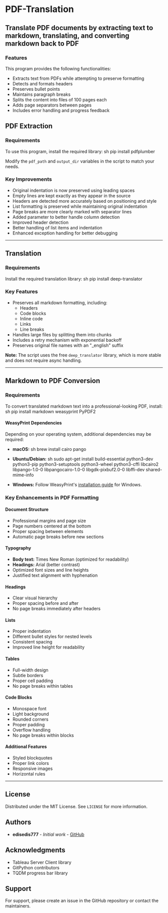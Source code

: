 # PDF-Translation

## Translate PDF documents by extracting text to markdown, translating, and converting markdown back to PDF

### Features
This program provides the following functionalities:

- Extracts text from PDFs while attempting to preserve formatting
- Detects and formats headers
- Preserves bullet points
- Maintains paragraph breaks
- Splits the content into files of 100 pages each
- Adds page separators between pages
- Includes error handling and progress feedback

## **PDF Extraction**
### **Requirements**
To use this program, install the required library:
sh
pip install pdfplumber

Modify the `pdf_path` and `output_dir` variables in the script to match your needs.

### **Key Improvements**
- Original indentation is now preserved using leading spaces
- Empty lines are kept exactly as they appear in the source
- Headers are detected more accurately based on positioning and style
- List formatting is preserved while maintaining original indentation
- Page breaks are more clearly marked with separator lines
- Added parameter to better handle column detection
- Improved header detection
- Better handling of list items and indentation
- Enhanced exception handling for better debugging

---

## **Translation**
### **Requirements**
Install the required translation library:
sh
pip install deep-translator


### **Key Features**
- Preserves all markdown formatting, including:
  - Headers
  - Code blocks
  - Inline code
  - Links
  - Line breaks
- Handles large files by splitting them into chunks
- Includes a retry mechanism with exponential backoff
- Preserves original file names with an "_english" suffix

**Note:** The script uses the free `deep_translator` library, which is more stable and does not require async handling.

---

## **Markdown to PDF Conversion**
### **Requirements**
To convert translated markdown text into a professional-looking PDF, install:
sh
pip install markdown weasyprint PyPDF2


#### **WeasyPrint Dependencies**
Depending on your operating system, additional dependencies may be required:

- **macOS:**
  sh
  brew install cairo pango
  
- **Ubuntu/Debian:**
  sh
  sudo apt-get install build-essential python3-dev python3-pip python3-setuptools python3-wheel python3-cffi libcairo2 libpango-1.0-0 libpangocairo-1.0-0 libgdk-pixbuf2.0-0 libffi-dev shared-mime-info
  
- **Windows:**
  Follow WeasyPrint's [installation guide](https://weasyprint.org/) for Windows.

### **Key Enhancements in PDF Formatting**
#### **Document Structure**
- Professional margins and page size
- Page numbers centered at the bottom
- Proper spacing between elements
- Automatic page breaks before new sections

#### **Typography**
- **Body text:** Times New Roman (optimized for readability)
- **Headings:** Arial (better contrast)
- Optimized font sizes and line heights
- Justified text alignment with hyphenation

#### **Headings**
- Clear visual hierarchy
- Proper spacing before and after
- No page breaks immediately after headers

#### **Lists**
- Proper indentation
- Different bullet styles for nested levels
- Consistent spacing
- Improved line height for readability

#### **Tables**
- Full-width design
- Subtle borders
- Proper cell padding
- No page breaks within tables

#### **Code Blocks**
- Monospace font
- Light background
- Rounded corners
- Proper padding
- Overflow handling
- No page breaks within blocks

#### **Additional Features**
- Styled blockquotes
- Proper link colors
- Responsive images
- Horizontal rules

---

## **License**
Distributed under the MIT License. See `LICENSE` for more information.

## **Authors**
- **edisedis777** - *Initial work* - [GitHub](https://github.com/edisedis777)

## **Acknowledgments**
- Tableau Server Client library
- GitPython contributors
- TQDM progress bar library

## **Support**
For support, please create an issue in the GitHub repository or contact the maintainers.
